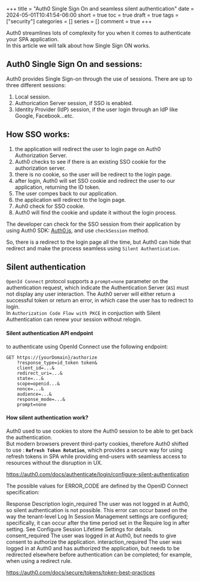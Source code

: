 +++
title = "Auth0 Single Sign On and seamless silent authentication"
date = 2024-05-01T10:41:54-06:00
short = true
toc = true
draft = true
tags = ["security"]
categories = []
series = []
comment = true
+++

Auth0 streamlines lots of complexity for you when it comes to authenticate your SPA application.  
In this article we will talk about how Single Sign ON works.

## Auth0 Single Sign On and sessions:

Auth0 provides Single Sign-on through the use of sessions. There are up to three different sessions:  
1. Local session.
2. Authorication Server session, if SSO is enabled.
3. Identity Provider (IdP) session, if the user login through an IdP like Google, Facebook...etc.

## How SSO works:

1. the application will redirect the user to login page on Auth0 Authorization Server.
2. Auth0 checks to see if there is an existing SSO cookie for the authorization server.
3. there is no cookie, so the user will be redirect to the login page.
4. after login, Auth0 will set SSO cookie and redirect the user to our application, returning the ID token.
5. The user compes back to our application.
6. the application will redirect to the login page.
7. Auh0 check for SSO cookie.
8. Auth0 will find the cookie and update it without the login process.

The developer can check for the SSO session from their application by using Auth0 SDK: [Auth0.js](https://auth0.com/docs/libraries/auth0js), and use `checkSession` method.  

So, there is a redirect to the login page all the time, but Auth0 can hide that redirect and make the process seamless using `Silent Authentication`.

## Silent authentication

`OpenId Connect` protocol supports a `prompt=none` parameter on the authentication request, which indicate the Authentication Server (`AS`) must not display any user interaction. The Auth0 server will either return a successful token or return an error, in which case the user has to redirect to login.  
In `Authorization Code Flow with PKCE` in conjuction with Silent Authentication can renew your session without relogin.  

#### Silent authentication API endpoint
to authenticate using OpenId Connect use the following endpoint:  

```http
GET https://{yourDomain}/authorize
    ?response_type=id_token token&
    client_id=...&
    redirect_uri=...&
    state=...&
    scope=openid...&
    nonce=...&
    audience=...&
    response_mode=...&
    prompt=none
```

#### How silent authentication work?

Auth0 used to use cookies to store the Auth0 session to be able to get back the authentication.  
But modern browsers prevent third-party cookies, therefore Auth0 shifted to use : **`Refresh Token Rotation`**, which provides a secure way for using refresh tokens in SPA while providing end-users with seamless access to resources without the disruption in UX.  

https://auth0.com/docs/authenticate/login/configure-silent-authentication

The possible values for ERROR_CODE are defined by the OpenID Connect specification:

Response	Description
login_required	The user was not logged in at Auth0, so silent authentication is not possible. This error can occur based on the way the tenant-level Log In Session Management settings are configured; specifically, it can occur after the time period set in the Require log in after setting. See Configure Session Lifetime Settings for details.
consent_required	The user was logged in at Auth0, but needs to give consent to authorize the application.
interaction_required	The user was logged in at Auth0 and has authorized the application, but needs to be redirected elsewhere before authentication can be completed; for example, when using a redirect rule.


https://auth0.com/docs/secure/tokens/token-best-practices